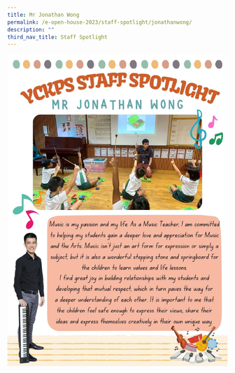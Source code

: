 ```yaml
---
title: Mr Jonathan Wong
permalink: /e-open-house-2023/staff-spotlight/jonathanwong/
description: ""
third_nav_title: Staff Spotlight
---
```

![](/images/2023/E%20open%20house%202023/2b%20mr%20jonathan%20wong.jpg)